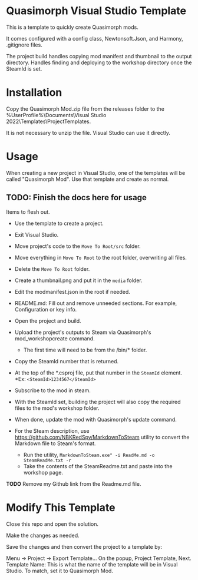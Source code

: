 # Quasimorph Visual Studio Template

This is a template to quickly create Quasimorph mods.

It comes configured with a config class, Newtonsoft.Json, and Harmony, .gitignore files.

The project build handles copying mod manifest and thumbnail to the output directory.
Handles finding and deploying to the workshop directory once the SteamId is set.

# Installation

Copy the Quasimorph Mod.zip file from the releases folder to the %UserProfile%\Documents\Visual Studio 2022\Templates\ProjectTemplates.

It is not necessary to unzip the file.  Visual Studio can use it directly.

# Usage
When creating a new project in Visual Studio, one of the templates will be called "Quasimorph Mod".  Use that template and create as normal.

## TODO:  Finish the docs here for usage
Items to flesh out.

* Use the template to create a project.
* Exit Visual Studio.
* Move project's code to the `Move To Root/src` folder.
* Move everything in `Move To Root` to the root folder, overwriting all files.
* Delete the `Move To Root` folder.


* Create a thumbnail.png and put it in the `media` folder.
* Edit the modmanifest.json in the root if needed.
* README.md: Fill out and remove unneeded sections.  For example, Configuration or key info.


* Open the project and build.
* Upload the project's outputs to Steam via Quasimorph's mod_workshopcreate command.  
    * The first time will need to be from the /bin/* folder.  
* Copy the SteamId number that is returned.
* At the top of the *.csproj file, put that number in the `SteamId` element.
    *Ex: `<SteamId>1234567</SteamId>`
* Subscribe to the mod in steam.
* With the SteamId set, building the project will also copy the required files to the mod's workshop folder.
* When done, update the mod with Quasimorph's update command.

* For the Steam description, use https://github.com/NBKRedSpy/MarkdownToSteam utility to convert the Markdown file to Steam's format.  
    * Run the utility, `MarkdownToSteam.exe" -i ReadMe.md -o SteamReadMe.txt -r`
    * Take the contents of the SteamReadme.txt and paste into the workshop page.

**TODO** Remove my Github link from the Readme.md file.

# Modify This Template
Close this repo and open the solution.

Make the changes as needed.  

Save the changes and then convert the project to a template by:

Menu -> Project -> Export Template...
On the popup, Project Template, Next.
Template Name:  This is what the name of the template will be in Visual Studio.  To match, set it to Quasimorph Mod.
